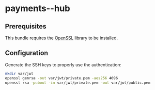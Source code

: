 payments--hub
=============

Prerequisites
-------------

This bundle requires the [OpenSSL](https://www.openssl.org/) library to be installed.

Configuration
-------------

Generate the SSH keys to properly use the authentication:

``` bash
mkdir var/jwt
openssl genrsa -out var/jwt/private.pem -aes256 4096
openssl rsa -pubout -in var/jwt/private.pem -out var/jwt/public.pem
```